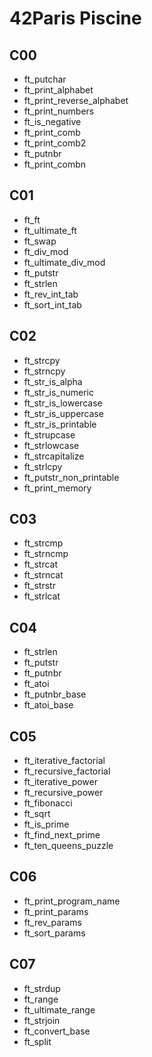 # 42Paris Piscine
## C00
- ft_putchar
- ft_print_alphabet
- ft_print_reverse_alphabet
- ft_print_numbers
- ft_is_negative
- ft_print_comb
- ft_print_comb2
- ft_putnbr
- ft_print_combn

## C01
- ft_ft
- ft_ultimate_ft
- ft_swap
- ft_div_mod
- ft_ultimate_div_mod
- ft_putstr
- ft_strlen
- ft_rev_int_tab
- ft_sort_int_tab

## C02
- ft_strcpy
- ft_strncpy
- ft_str_is_alpha
- ft_str_is_numeric
- ft_str_is_lowercase
- ft_str_is_uppercase
- ft_str_is_printable
- ft_strupcase
- ft_strlowcase
- ft_strcapitalize
- ft_strlcpy
- ft_putstr_non_printable
- ft_print_memory

## C03
- ft_strcmp
- ft_strncmp
- ft_strcat
- ft_strncat
- ft_strstr
- ft_strlcat

## C04
- ft_strlen
- ft_putstr
- ft_putnbr
- ft_atoi
- ft_putnbr_base
- ft_atoi_base

## C05
- ft_iterative_factorial
- ft_recursive_factorial
- ft_iterative_power
- ft_recursive_power
- ft_fibonacci
- ft_sqrt
- ft_is_prime
- ft_find_next_prime
- ft_ten_queens_puzzle

## C06
- ft_print_program_name
- ft_print_params
- ft_rev_params
- ft_sort_params

## C07
- ft_strdup
- ft_range
- ft_ultimate_range
- ft_strjoin
- ft_convert_base
- ft_split
